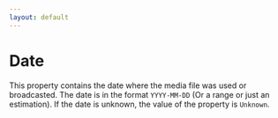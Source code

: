 ```yaml
---
layout: default
---
```

# Date

This property contains the date where the media file was used or broadcasted. The date is in the format `YYYY-MM-DD` (Or a range or just an estimation). If the date is unknown, the value of the property is `Unknown`.